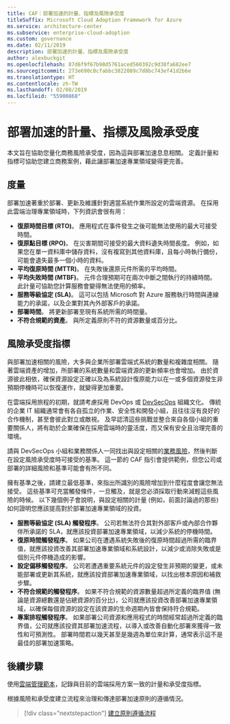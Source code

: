 ```yaml
---
title: CAF：部署加速的計量、指標及風險承受度
titleSuffix: Microsoft Cloud Adoption Framework for Azure
ms.service: architecture-center
ms.subservice: enterprise-cloud-adoption
ms.custom: governance
ms.date: 02/11/2019
description: 部署加速的計量、指標及風險承受度
author: alexbuckgit
ms.openlocfilehash: 87d6f9f67b98d5761aced560392c9d38fa682ee7
ms.sourcegitcommit: 273e690c0cfabbc3822089c7d8bc743ef41d2b6e
ms.translationtype: HT
ms.contentlocale: zh-TW
ms.lasthandoff: 02/08/2019
ms.locfileid: "55900868"
---
```

# <a name="deployment-acceleration-metrics-indicators-and-risk-tolerance"></a>部署加速的計量、指標及風險承受度

本文旨在協助您量化商務風險承受度，因為這與部署加速息息相關。 定義計量和指標可協助您建立商務案例，藉此讓部署加速專業領域變得更完善。

## <a name="metrics"></a>度量

部署加速著重於部署、更新及維護針對適當系統作業所設定的雲端資源。 在採用此雲端治理專業領域時，下列資訊會很有用：

- **復原時間目標 (RTO)**。 應用程式在事件發生之後可能無法使用的最大可接受時間。
- **復原點目標 (RPO)**。 在災害期間可接受的最大資料遺失時間長度。 例如，如果您在單一資料庫中儲存資料，沒有複寫到其他資料庫，且每小時執行備份，可能會遺失最多一個小時的資料。
- **平均復原時間 (MTTR)**。 在失敗後還原元件所需的平均時間。
- **平均失敗時間 (MTBF)**。 元件合理預期可在兩次中斷之間執行的持續時間。 此計量可協助您計算服務會變得無法使用的頻率。
- **服務等級協定 (SLA)**。 這可以包括 Microsoft 對 Azure 服務執行時間與連線能力的承諾，以及企業對其內外部客戶的承諾。
- **部署時間**。 將更新部署至現有系統所需的時間量。
- **不符合規範的資產**。 與所定義原則不符的資源數量或百分比。

## <a name="risk-tolerance-indicators"></a>風險承受度指標

與部署加速相關的風險，大多與企業所部署雲端式系統的數量和複雜度相關。 隨著雲端資產的增加，所部署的系統數量和雲端資源的更新頻率也會增加。 由於資源彼此相依，確保資源設定正確以及為系統設計復原能力以在一或多個資源發生非預期停機時可以恢復運作，就變得更加重要。

<!-- "en-us" location is required for the URL below. -->

在雲端採用旅程的初期，就請考慮採用 DevOps 或 [DevSecOps](https://www.microsoft.com/en-us/securityengineering/devsecops) 組織文化。 傳統的企業 IT 組織通常會有各自孤立的作業、安全性和開發小組，且往往沒有良好的合作機制，甚至會彼此對立或敵視。 及早認清這些挑戰並整合來自各個小組的重要關係人，將有助於企業確保在採用雲端時的靈活度，而又保有安全且治理完善的環境。

請與 DevSecOps 小組和業務關係人一同找出與設定相關的[業務風險](business-risks.md)，然後判斷在設定風險承受度時可接受的基準。 這一節的 CAF 指引會提供範例，但您公司或部署的詳細風險和基準可能會有所不同。

擁有基準之後，請建立最低基準，來指出所識別的風險增加到什麼程度會讓您無法接受。 這些基準可充當觸發條件，一旦觸及，就是您必須採取行動來減輕這些風險的時候。 以下幾個例子會說明，與設定相關的計量 (例如，前面討論過的那些) 如何證明您應該提高對於部署加速專業領域的投資。

- **服務等級協定 (SLA) 觸發程序**。 公司若無法符合其對外部客戶或內部合作夥伴所承諾的 SLA，就應該投資部署加速專業領域，以減少系統的停機時間。
- **復原時間觸發程序**。 如果公司在遭遇系統失敗後的復原時間超過所需的臨界值，就應該投資改善其部署加速專業領域和系統設計，以減少或消除失敗或是個別元件停機造成的影響。
- **設定偏移觸發程序**。 公司若遭遇重要系統元件的設定發生非預期的變更，或未能部署或更新其系統，就應該投資部署加速專業領域，以找出根本原因和補救步驟。  
- **不符合規範的觸發程序**。 如果不符合規範的資源數量超過所定義的臨界值 (無論是資源總數還是佔總資源的百分比)，公司就應該投資改善部署加速專業領域，以確保每個資源的設定在該資源的生命週期內皆會保持符合規範。
- **專案排程觸發程序**。 如果部署公司資源和應用程式的時間經常超過所定義的臨界值，公司就應該投資其部署加速流程，以導入或改善自動化部署來獲得一致性和可預測性。 部署時間若以幾天甚至是幾週為單位來計算，通常表示這不是最佳的部署加速策略。

## <a name="next-steps"></a>後續步驟

使用[雲端管理範本](./template.md)，記錄與目前的雲端採用方案一致的計量和承受度指標。

根據風險和承受度建立流程來治理和傳達部署加速原則的遵循情況。

> [!div class="nextstepaction"]
> [建立原則遵循流程](compliance-processes.md)
